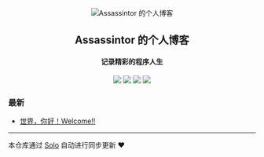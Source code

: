 <p align="center"><img alt="Assassintor 的个人博客" src="https://static.b3log.org/images/brand/solo-32.png"></p><h2 align="center">
Assassintor 的个人博客
</h2>

<h4 align="center">记录精彩的程序人生</h4>
<p align="center"><a title="Assassintor 的个人博客" target="_blank" href="https://github.com/Assassintor/solo-blog"><img src="https://img.shields.io/github/last-commit/Assassintor/solo-blog.svg?style=flat-square&color=FF9900"></a>
<a title="GitHub repo size in bytes" target="_blank" href="https://github.com/Assassintor/solo-blog"><img src="https://img.shields.io/github/repo-size/Assassintor/solo-blog.svg?style=flat-square"></a>
<a title="Solo Version" target="_blank" href="https://github.com/b3log/solo/releases"><img src="https://img.shields.io/badge/solo-3.6.5-f1e05a.svg?style=flat-square&color=blueviolet"></a>
<a title="Hits" target="_blank" href="https://github.com/b3log/hits"><img src="https://hits.b3log.org/Assassintor/solo-blog.svg"></a></p>

### 最新

* [世界，你好！Welcome!!](https://www.viif.cn/hello-solo)



---

本仓库通过 [Solo](https://github.com/b3log/solo) 自动进行同步更新 ❤️ 